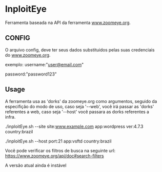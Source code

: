 # InploitEye

Ferramenta baseada na API da ferramenta www.zoomeye.org.

## CONFIG
O arquivo config, deve ter seus dados substituidos pelas suas credenciais do www.zoomeye.org.

exemplo:
username:"user@email.com"

password:"password123"

## Usage
A ferramenta usa as 'dorks' da zoomeye.org como argumentos, seguido da especifição do modo de uso, caso seja '--web', você irá passar as 'dorks' referentes a web, caso seja '--host' você passara as dorks referentes a infra.

./inploitEye.sh --site site:www.example.com app:wordpress ver:4.7.3 country:brazil

./inploitEye.sh --host port:21 app:vsftd country:brazil

Você pode verificar os filtros de busca na seguinte url: https://www.zoomeye.org/api/doc#search-filters

A versão atual ainda é instável
